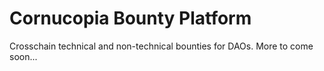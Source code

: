 # Cornucopia Bounty Platform 

Crosschain technical and non-technical bounties for DAOs. More to come soon...
